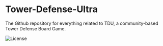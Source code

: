 # Tower-Defense-Ultra
The Github repository for everything related to TDU, a community-based Tower Defense Board Game.

![License](https://licensebuttons.net/p/zero/1.0/80x15.png)
